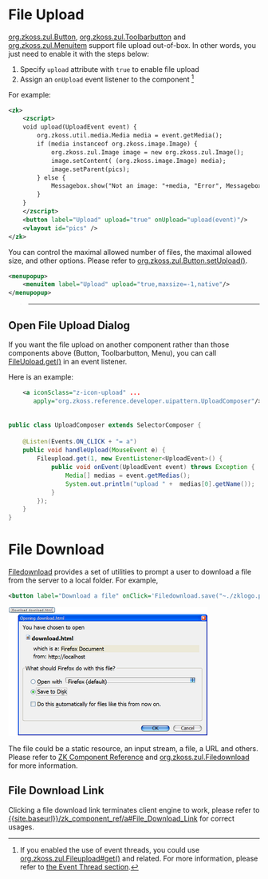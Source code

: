 # File Upload

[org.zkoss.zul.Button](https://www.zkoss.org/javadoc/latest/zk/org/zkoss/zul/Button.html),
[org.zkoss.zul.Toolbarbutton](https://www.zkoss.org/javadoc/latest/zk/org/zkoss/zul/Toolbarbutton.html) and
[org.zkoss.zul.Menuitem](https://www.zkoss.org/javadoc/latest/zk/org/zkoss/zul/Menuitem.html) support file upload
out-of-box. In other words, you just need to enable it with the steps
below:

1.  Specify `upload` attribute with `true` to enable file upload
2.  Assign an `onUpload` event listener to the component [^1]

For example:

```xml
<zk>
    <zscript>
    void upload(UploadEvent event) {
        org.zkoss.util.media.Media media = event.getMedia();
        if (media instanceof org.zkoss.image.Image) {
            org.zkoss.zul.Image image = new org.zkoss.zul.Image();
            image.setContent( (org.zkoss.image.Image) media);
            image.setParent(pics);
        } else {
            Messagebox.show("Not an image: "+media, "Error", Messagebox.OK, Messagebox.ERROR);
        }
    }
    </zscript>
    <button label="Upload" upload="true" onUpload="upload(event)"/>
    <vlayout id="pics" />
</zk>
```

You can control the maximal allowed number of files, the maximal allowed
size, and other options. Please refer to
[org.zkoss.zul.Button.setUpload()](https://www.zkoss.org/javadoc/latest/zk/org/zkoss/zul/Button.html#setUpload-java.lang.String-).

```xml
<menupopup>
    <menuitem label="Upload" upload="true,maxsize=-1,native"/>
</menupopup>
```

> ------------------------------------------------------------------------
>
> <references/>

## Open File Upload Dialog

If you want the file upload on another component rather than those
components above (Button, Toolbarbutton, Menu), you can call
[FileUpload.get()](https://www.zkoss.org/javadoc/latest/zk/org/zkoss/zul/Fileupload.html#get--)
in an event listener.

Here is an example:

```xml
    <a iconSclass="z-icon-upload" ...
       apply="org.zkoss.reference.developer.uipattern.UploadComposer"/>
```

```java

public class UploadComposer extends SelectorComposer {

    @Listen(Events.ON_CLICK + "= a")
    public void handleUpload(MouseEvent e) {
        Fileupload.get(1, new EventListener<UploadEvent>() {
            public void onEvent(UploadEvent event) throws Exception {
                Media[] medias = event.getMedias();
                System.out.println("upload " +  medias[0].getName());
            }
        });
    }
}
```

# File Download

[Filedownload]({{site.baseurl}}/zk_component_ref/filedownload)
provides a set of utilities to prompt a user to download a file from the
server to a local folder. For example,

```xml
<button label="Download a file" onClick='Filedownload.save("~./zklogo.png", null);'/>
```

![](/zk_dev_ref/images/10000000000002AF000001BB582C2DD7.png)

The file could be a static resource, an input stream, a file, a URL and
others. Please refer to [ZK Component Reference]({{site.baseurl}}/zk_component_ref/filedownload)
and [org.zkoss.zul.Filedownload](https://www.zkoss.org/javadoc/latest/zk/org/zkoss/zul/Filedownload.html) for more information.

## File Download Link

Clicking a file download link terminates client engine to work, please
refer to
[{{site.baseurl}}/zk_component_ref/a#File_Download_Link]({{site.baseurl}}/zk_component_ref/a#File_Download_Link)
for correct usages.

[^1]: If you enabled the use of event threads, you could use
    [org.zkoss.zul.Fileupload#get()](https://www.zkoss.org/javadoc/latest/zk/org/zkoss/zul/Fileupload.html#get()) and
    related. For more information, please refer to [the Event Thread section]({{site.baseurl}}/zk_dev_ref/ui_patterns/file_upload).
